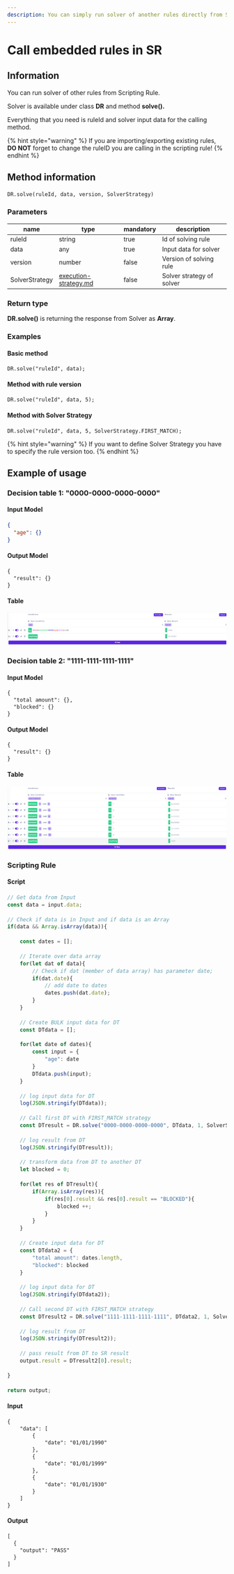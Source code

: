 ```yaml
---
description: You can simply run solver of another rules directly from Scripting Rule.
---
```


# Call embedded rules in SR

## Information

You can run solver of other rules from Scripting Rule.&#x20;

Solver is available under class **DR** and method **solve().**

Everything that you need is ruleId and solver input data for the calling method.

{% hint style="warning" %}
If you are importing/exporting existing rules, **DO NOT** forget to change the ruleID you are calling in the scripting rule!
{% endhint %}

## Method information

`DR.solve(ruleId, data, version, SolverStrategy)`

### Parameters

<table><thead><tr><th>name</th><th>type</th><th data-type="checkbox">mandatory</th><th>description</th></tr></thead><tbody><tr><td>ruleId</td><td>string</td><td>true</td><td>Id of solving rule</td></tr><tr><td>data</td><td>any</td><td>true</td><td>Input data for solver</td></tr><tr><td>version</td><td>number</td><td>false</td><td>Version of solving rule</td></tr><tr><td>SolverStrategy</td><td><a data-mention href="other/execution-strategy.md">execution-strategy.md</a></td><td>false</td><td>Solver strategy of solver</td></tr></tbody></table>

### Return type

**DR.solve()** is returning the response from Solver as **Array**.

### Examples

#### Basic method

```
DR.solve("ruleId", data);
```

#### Method with rule version

```
DR.solve("ruleId", data, 5);
```

#### Method with Solver Strategy

```
DR.solve("ruleId", data, 5, SolverStrategy.FIRST_MATCH);
```

{% hint style="warning" %}
If you want to define Solver Strategy you have to specify the rule version too.
{% endhint %}

## Example of usage

### **Decision table 1: "0000-0000-0000-0000"**

#### Input Model

```json
{
  "age": {}
}
```

#### Output Model

```
{
  "result": {}
}
```

#### Table

![](<.gitbook/assets/image (150).png>)

### **Decision table 2: "1111-1111-1111-1111"**

#### Input **Model**

```
{
  "total amount": {},
  "blocked": {}
}
```

#### Output Model

```
{
  "result": {}
}
```

#### Table

![](<.gitbook/assets/image (151).png>)

### **Scripting Rule**

#### Script

```javascript
// Get data from Input
const data = input.data;

// Check if data is in Input and if data is an Array
if(data && Array.isArray(data)){

    const dates = [];

    // Iterate over data array
    for(let dat of data){
        // Check if dat (member of data array) has parameter date;
        if(dat.date){
            // add date to dates
            dates.push(dat.date);
        }
    }

    // Create BULK input data for DT
    const DTdata = [];

    for(let date of dates){
        const input = {
            "age": date
        }
        DTdata.push(input);
    }

    // log input data for DT
    log(JSON.stringify(DTdata));

    // Call first DT with FIRST_MATCH strategy
    const DTresult = DR.solve("0000-0000-0000-0000", DTdata, 1, SolverStrategy.FIRST_MATCH);

    // log result from DT
    log(JSON.stringify(DTresult));

    // transform data from DT to another DT
    let blocked = 0;

    for(let res of DTresult){
        if(Array.isArray(res)){
            if(res[0].result && res[0].result == "BLOCKED"){
                blocked ++;
            }
        }
    }

    // Create input data for DT
    const DTdata2 = {
        "total amount": dates.length,
        "blocked": blocked
    }

    // log input data for DT
    log(JSON.stringify(DTdata2));

    // Call second DT with FIRST_MATCH strategy
    const DTresult2 = DR.solve("1111-1111-1111-1111", DTdata2, 1, SolverStrategy.FIRST_MATCH);

    // log result from DT
    log(JSON.stringify(DTresult2));

    // pass result from DT to SR result
    output.result = DTresult2[0].result;

}

return output;
```

#### Input

```
{
	"data": [
		{
			"date": "01/01/1990"
		},
		{
			"date": "01/01/1999"
		},
		{
			"date": "01/01/1930"
		}
	]
}
```

#### Output

```
[
  {
    "output": "PASS"
  }
]
```
